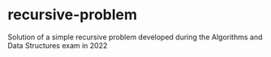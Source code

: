 # recursive-problem
Solution of a simple recursive problem developed during the Algorithms and Data Structures exam in 2022
